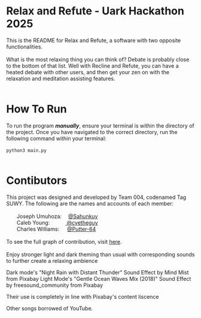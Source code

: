 # Relax and Refute - Uark Hackathon 2025
This is the README for Relax and Refute, a software with two opposite functionalities.<br><br>
What is the most relaxing thing you can think of? Debate is probably close to the bottom of that list. Well with Recline and Refute, you can have a heated debate with other users, and then get your zen on with the relaxation and meditation assisting features.
<br><br>
# How To Run
To run the program ***manually***, ensure your terminal is within the directory of the project. Once you have navigated to the correct directory, run the following command within your terminal:<br><br>
```python3 main.py```<br><br>

# Contibutors
This project was designed and developed by Team 004, codenamed Tag SUWY. The following are the names and accounts of each member:<br>
<br>&emsp;&emsp;Joseph Umuhoza:&emsp;&nbsp;[@Sahunkuy](https://github.com/Sahunkuy)
<br>&emsp;&emsp;Caleb Young:&emsp;&emsp;&emsp;[&nbsp;@cyetheguy](https://github.com/cyetheguy)
<br>&emsp;&emsp;Charles Williams:&emsp;&ensp;[@Putter-64](https://github.com/Putter-64)
<br><br>To see the full graph of contribution, visit <a href="https://github.com/cyetheguy/Hackathon2025/graphs/contributors">here</a>.
<br><br>
Enjoy stronger light and dark theming than usual with corresponding sounds to further create a relaxing ambience

Dark mode's "Night Rain with Distant Thunder" Sound Effect by Mind Mist from Pixabay
Light Mode's "Gentle Ocean Waves Mix (2018)" Sound Effect by freesound_community from Pixabay

Their use is completely in line with Pixabay's content liscence

Other songs borrowed of YouTube.
